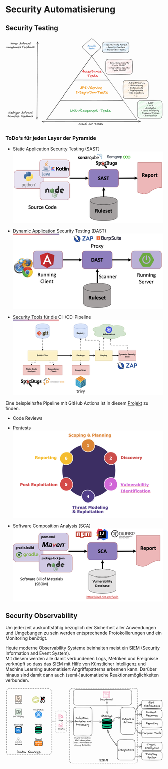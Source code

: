 # Security Automatisierung

## Security Testing

![Security Testing Pyramide](../99_assets/images/security_testing_pyramide.png)

### ToDo's für jeden Layer der Pyramide

* Static Application Security Testing (SAST)
  ![SAST](../99_assets/images/SAST.png)


* Dynamic Application Security Testing (DAST)
  ![DAST](../99_assets/images/DAST.png)


* Security Tools für die CI-/CD-Pipeline
  ![CICD Tooling](../99_assets/images/CICD_tools.png)

Eine beispielhafte Pipeline mit GitHub Actions ist in diesem [Projekt](https://github.com/andifalk/supply-chain-security) zu finden.  

* Code Reviews

* Pentests
  ![Pentestflow](../99_assets/images/pentest_schritte.png)

* Software Composition Analysis (SCA)
  ![SCA](../99_assets/images/SCA.png)

  

## Security Observability

Um jederzeit auskunftsfähig bezüglich der Sicherheit aller Anwendungen und Umgebungen zu sein werden entsprechende Protokollierungen und ein Monitoring benötigt.

Heute moderne Observability Systeme beinhalten meist ein SIEM (Security Information and Event System).  
Mit diesem werden alle damit verbundenen Logs, Metriken und Ereignisse verknüpft so dass das SIEM mit Hilfe von Künstlicher Intelligenz und Machine Learning automatisiert Angriffspatterns erkennen kann.  Darüber hinaus sind damit dann auch (semi-)automatische Reaktionsmöglichkeiten verbunden.

![SIEM](../99_assets/images/siem.png)
